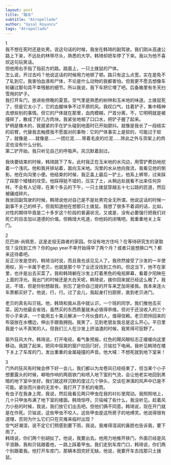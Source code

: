 ```yaml
---
layout: post
title: "路杀"
subtitle: "Atropellado"
author: "Uysal Koyuncu"
tags: "Atropellado"
---
```


1  
我不想在死时还是处男。说这句话的时候，我坐在韩琦的副驾驶。我们刚从高速公路上下来，不远处的林带尽头，熟悉的大学。韩琦却把车停了下来。我以为他不喜欢这句玩笑话。  
但他用右手指了指前方的路。路面上，一只土拨鼠的尸体。  
怎么说，开过去吗？他说这话的时候用力地顿了顿。路只有这么点宽，实在是免不了轧到它。我害怕血液和尸体，不论是什么动物的我都害怕，但我更不愿去想像车轮碾过那句具不幸残骸的细节。所以我说，我下车把它埋了吧。后备箱里有冬天扫雪用的铲子。  
我打开车门，放进些傍晚的夏意。空气里是熟悉的树林和玉米地的味道。土拨鼠死了，但是它太小了，它的血腥味争不过平原的风。我叹口气，拄着铲子，集中精神去想些别的事情。但它的尸体就在那里，血肉模糊，尸首分离，不，它明明就是被撞碎了，散成了好几方肉块。我紧张地咽了口口水，把铲子握了起来。  
铲柄是橡木的，我握紧的手在铲头碰到地面时已开始颤抖。就像是我长了一段结实的前臂，代替我去触摸我不愿面对的事物：它的尸体事实上是软的，可能过于软了，就像是……就像是……一团烂泥……带着毛皮的烂泥……除此之外与货架上的肉泥也没有什么分别。  
第二铲开始，我只听见自己的呼吸声。风沉默着刮过。  
  
我快要结束的时候，韩琦跳下了车。此时我正在玉米地的水沟边，用雪铲费劲地挖着一个浅坑。他和我并排站着，面向玉米地。沟里的水从他向我流，我看见他的倒影。他在向沟里小便。他结束的时候，我正盖上最后一铲土。他系上裤带，过来踩了踩那个矮矮的坟茔。他踩得挺不错的，压实了土，从稍远处就看不出来任何异样。不会有人记得，在某个多云的下午，一只土拨鼠穿越五十七公路的匝道，然后被碾成碎片。  
我坐回副驾驶的时候，韩琦说他对自己是不是处男完全无所谓。他说这话的时候一副事不关己的样子。但我知道他在想那只土拨鼠。我想了很多不着调的话，比如，对性的期待毕竟是二十多岁这个阶段的普遍状况，又或是，没有必要强行把我们对死亡的目击加以道德的价值。但韩琦大吼道，你他妈的闭嘴吧。我重重地关上车门。  
  
2  
厄巴纳-尚佩恩，这是走投无路者的家园。你没有地方住吗？在等待研究生的录取信？没找到工作？你的gap year不幸开始得早了两个月？或者只是想换口气？都来这待着吧。  
反正沙发是空的，韩琦当时说，而且我也该见见人了。我欣然接受了沙发的一半使用权，另一半属于老贝，也就是那个毕了业还没找到工作的。但这当下，他不在家里，也许是出去买菜了。我和韩琦躺在沙发上盯着黑色的电视屏幕，看着夕阳映在上面的浮光。我出门的时候还是大白天呢，韩琦说，接你回来就已经这么晚了。我说，不错，但是你别想敲我，别忘了是你自己提的开车来芝加哥接我。我本来连火车票都买好了。他说，行，行。过了会儿，我起身打扫厨房，直到老贝进门。  
  
老贝的真名叫贝铭。他，韩琦和我从高中就认识，一个班的同学。我们推他去买菜，因为他最会省钱，虽然买的东西质量就未必值得恭维。但对于还没收入的三个穷小子来讲，一个能用五十美元解决一个月伙食的人，值得信赖。老贝把拎回来的布袋放在水槽边，伸出手跟我拥抱。我笑了，见到老朋友我总是这么开心。平日里我是个从不真笑的人。但我们三人在沙发上挤油渣的时候，我笑得可狂野了。  
  
窗外狂风大作。韩琦说，打开电视，看气象预报。红色的飓风眼标志正缓缓向这里移动。我跳了起来，把风中摇晃的窗户拉回闩好。贝铭拉下电闸。我听见韩琦在楼下关上了车库的门，发出重重的金属碰撞的声音。他大喊：不想死就到地下室来！  
  
3  
门外的狂风有时候会停下好一会儿，我们都以为龙卷风已经结束了，但当某个小子想要露头的时候，噼啪作响的两扇铁门和喷入地下室的气流，会让他老实地回到黑暗的地下室中坐好。我们就这样沉默的度过几个钟头，交谈在淋漓的风声中已是不可能。紧张而兴奋的无言中，我打开了手机的电筒。  
有虫子在我身上爬，我说，然后我看见两只甲虫在我的衬衫里爬动。我照照地上，几十只甲虫布满了地下室的楼面。韩琦惊呼。贝铭喊了些什么，我没听见。趁着风力小些的时候，我说，我们放它们出去吧。但他们俩不同意。韩琦说，现在开门就是在作死。贝铭说，这些甲虫不咬人。这些甲虫是这所房子的地缚灵。他说得很有道理，否则为什么它们只在灾难来临时出现？  
空气好潮湿，说不定它们预感到要下雨，我说。我难得湿润的鼻腔也告诉我，要下雨了。  
韩琦说，你们两个别胡扯了。他说，我要出去。他用力地推开铁门，外面已经是风平浪静。我和贝铭跟着他，一路上踩着甲虫。我们走到车库门口，韩琦说，你们两个别跟着我。他打开车库门，那辆本田完好无缺。他说，我要开车去找那只土拨鼠。
